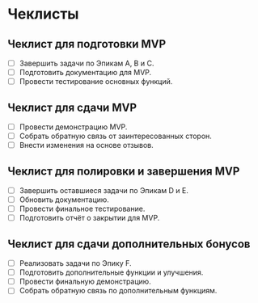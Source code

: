 # Чеклисты

## Чеклист для подготовки MVP
- [ ] Завершить задачи по Эпикам A, B и C.
- [ ] Подготовить документацию для MVP.
- [ ] Провести тестирование основных функций.

## Чеклист для сдачи MVP
- [ ] Провести демонстрацию MVP.
- [ ] Собрать обратную связь от заинтересованных сторон.
- [ ] Внести изменения на основе отзывов.

## Чеклист для полировки и завершения MVP
- [ ] Завершить оставшиеся задачи по Эпикам D и E.
- [ ] Обновить документацию.
- [ ] Провести финальное тестирование.
- [ ] Подготовить отчёт о закрытии для MVP.

## Чеклист для сдачи дополнительных бонусов
- [ ] Реализовать задачи по Эпику F.
- [ ] Подготовить дополнительные функции и улучшения.
- [ ] Провести финальную демонстрацию.
- [ ] Собрать обратную связь по дополнительным функциям.